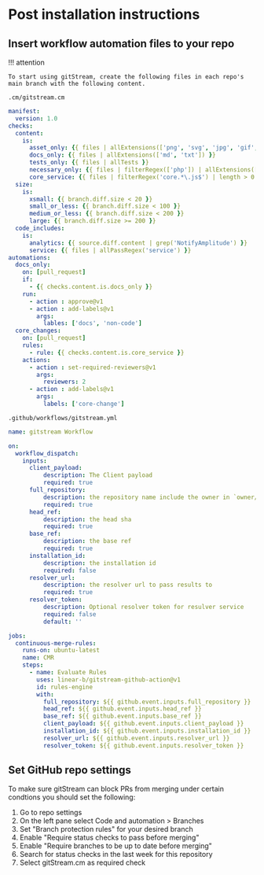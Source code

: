 # Post installation instructions

## Insert workflow automation files to your repo

!!! attention

    To start using gitStream, create the following files in each repo's main branch with the following content.


`.cm/gitstream.cm`

```yaml
manifest:
  version: 1.0
checks:
  content:
    is:
      asset_only: {{ files | allExtensions(['png', 'svg', 'jpg', 'gif', 'css']) }}
      docs_only: {{ files | allExtensions(['md', 'txt']) }}
      tests_only: {{ files | allTests }}
      necessary_only: {{ files | filterRegex(['php']) | allExtensions(['txt']) }}
      core_service: {{ files | filterRegex('core.*\.js$') | length > 0 }}
  size:
    is:
      xsmall: {{ branch.diff.size < 20 }}
      small_or_less: {{ branch.diff.size < 100 }}
      medium_or_less: {{ branch.diff.size < 200 }}
      large: {{ branch.diff.size >= 200 }}
  code_includes:
    is:
      analytics: {{ source.diff.content | grep('NotifyAmplitude') }}
      service: {{ files | allPassRegex('service') }}
automations:
  docs_only:
    on: [pull_request]
    if:
      - {{ checks.content.is.docs_only }}
    run: 
      - action : approve@v1
      - action : add-labels@v1
        args:
          lables: ['docs', 'non-code']
  core_changes:
    on: [pull_request]
    rules:
      - rule: {{ checks.content.is.core_service }}
    actions: 
      - action : set-required-reviewers@v1
        args:
          reviewers: 2
      - action : add-labels@v1
        args:
          labels: ['core-change']
```


`.github/workflows/gitstream.yml`

```yaml
name: gitstream Workflow

on:
  workflow_dispatch:
    inputs:
      client_payload:
          description: The Client payload
          required: true
      full_repository:
          description: the repository name include the owner in `owner/repo_name` format
          required: true
      head_ref:
          description: the head sha
          required: true
      base_ref:
          description: the base ref 
          required: true
      installation_id:
          description: the installation id
          required: false
      resolver_url:
          description: the resolver url to pass results to
          required: true
      resolver_token:
          description: Optional resolver token for resulver service
          required: false
          default: ''

jobs:
  continuous-merge-rules:
    runs-on: ubuntu-latest
    name: CMR
    steps:
      - name: Evaluate Rules
        uses: linear-b/gitstream-github-action@v1
        id: rules-engine
        with:
          full_repository: ${{ github.event.inputs.full_repository }}
          head_ref: ${{ github.event.inputs.head_ref }}
          base_ref: ${{ github.event.inputs.base_ref }}
          client_payload: ${{ github.event.inputs.client_payload }}
          installation_id: ${{ github.event.inputs.installation_id }}
          resolver_url: ${{ github.event.inputs.resolver_url }}
          resolver_token: ${{ github.event.inputs.resolver_token }}
```

## Set GitHub repo settings

To make sure gitStream can block PRs from merging under certain condtions you should set the following:

1. Go to repo settings
2. On the left pane select Code and automation > Branches 
3. Set "Branch protection rules" for your desired branch 
4. Enable "Require status checks to pass before merging"
5. Enable "Require branches to be up to date before merging"
6. Search for status checks in the last week for this repository
7. Select gitStream.cm as required check
